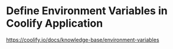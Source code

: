 # Define Environment Variables in Coolify Application

https://coolify.io/docs/knowledge-base/environment-variables